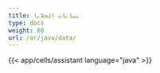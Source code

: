 ```yaml
---
title: بيانات الخلايا
type: docs
weight: 80
url: /ar/java/data/
---
```




{{< app/cells/assistant language="java" >}}
